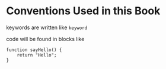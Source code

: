 # Conventions Used in this Book

keywords are written like `keyword`

code will be found in blocks like

```
function sayHello() {
    return "Hello";	
}

```